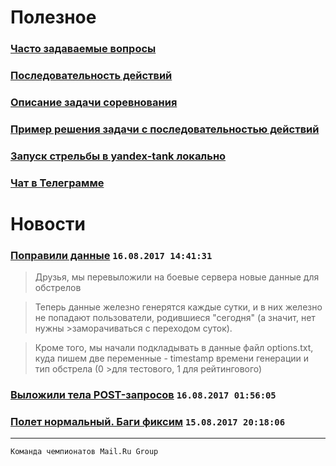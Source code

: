 Полезное
========

### [Часто задаваемые вопросы](https://github.com/sat2707/hlcupdocs/blob/master/FAQ.md)

### [Последовательность действий](https://github.com/sat2707/hlcupdocs/blob/master/HOWTO.md)

### [Описание задачи соревнования](https://github.com/sat2707/hlcupdocs/blob/master/TASK.md)

### [Пример решения задачи с последовательностью действий](https://github.com/sat2707/hlcupdocs/blob/master/EXAMPLE.md)

### [Запуск стрельбы в yandex-tank локально](https://github.com/sat2707/hlcupdocs/blob/master/TANK.md)

### [Чат в Телеграмме](https://goo.gl/A9hkR8)

Новости
=======

### [Поправили данные](https://highloadcup.ru/news/5/) `16.08.2017 14:41:31`
>Друзья, мы перевыложили на боевые сервера новые данные для обстрелов

>Теперь данные железно генерятся каждые сутки, и в них железно не попадают пользователи, родившиеся "сегодня" (а значит, нет нужны >заморачиваться с переходом суток).

>Кроме того, мы начали подкладывать в данные файл options.txt, куда пишем две переменные - timestamp времени генерации и тип обстрела (0 >для тестового, 1 для рейтингового)

### [Выложили тела POST-запросов](https://highloadcup.ru/news/4/) `16.08.2017 01:56:05`

### [Полет нормальный. Баги фиксим](https://highloadcup.ru/news/3/) `15.08.2017 20:18:06`

---

`Команда чемпионатов Mail.Ru Group`

